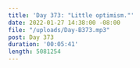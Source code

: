 ```yaml
---
title: 'Day 373: "Little optimism."'
date: 2022-01-27 14:38:00 -08:00
file: "/uploads/Day-B373.mp3"
post: Day 373
duration: '00:05:41'
length: 5081254
---
```


